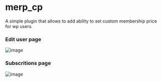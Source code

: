 # merp_cp
A simple plugin that allows to add ability to set custom membership price for wp users.

### Edit user page
![image](https://github.com/boardteua/merp_cp/assets/38427742/7ae06d54-5a1e-4ec2-a5ed-61cfe95494c3)

### Subscritions page 
![image](https://github.com/boardteua/merp_cp/assets/38427742/1c307f33-702e-4eaf-b23a-a7639e2e9494)
